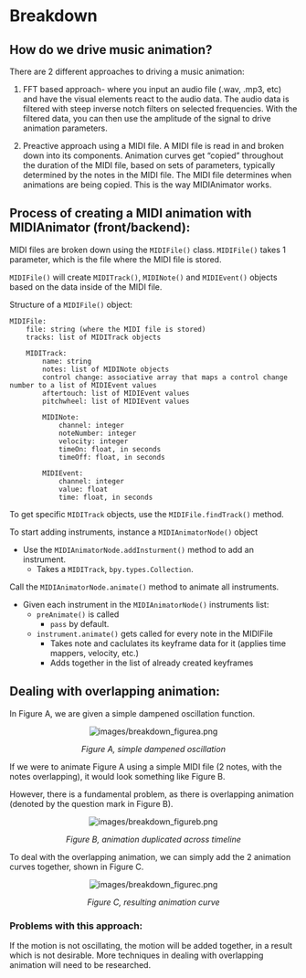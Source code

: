 # Breakdown

## How do we drive music animation?

There are 2 different approaches to driving a music animation:

1. FFT based approach- where you input an audio file (.wav, .mp3, etc) and have the visual elements react to the audio data. The audio data is filtered with steep inverse notch filters on selected frequencies. With the filtered data, you can then use the amplitude of the signal to drive animation parameters.

2. Preactive approach using a MIDI file. A MIDI file is read in and broken down into its components. Animation curves get “copied” throughout the duration of the MIDI file, based on sets of parameters, typically determined by the notes in the MIDI file. The MIDI file determines when animations are being copied. This is the way MIDIAnimator works.

## Process of creating a MIDI animation with MIDIAnimator (front/backend):
MIDI files are broken down using the `MIDIFile()` class. `MIDIFile()` takes 1 parameter, which is the file where the MIDI file is stored. 

`MIDIFile()` will create `MIDITrack()`, `MIDINote()` and `MIDIEvent()` objects based on the data inside of the MIDI file. 

Structure of a `MIDIFile()` object:

```
MIDIFile:
	file: string (where the MIDI file is stored)
	tracks: list of MIDITrack objects

	MIDITrack:
		name: string
		notes: list of MIDINote objects
		control change: associative array that maps a control change number to a list of MIDIEvent values
		aftertouch: list of MIDIEvent values
		pitchwheel: list of MIDIEvent values

		MIDINote:
			channel: integer
			noteNumber: integer
			velocity: integer
			timeOn: float, in seconds
			timeOff: float, in seconds
		
		MIDIEvent:
			channel: integer
			value: float
			time: float, in seconds
```

To get specific `MIDITrack` objects, use the `MIDIFile.findTrack()` method.

To start adding instruments, instance a `MIDIAnimatorNode()` object

* Use the `MIDIAnimatorNode.addInsturment()` method to add an instrument.
    * Takes a `MIDITrack`, `bpy.types.Collection`.

Call the `MIDIAnimatorNode.animate()` method to animate all instruments.

* Given each instrument in the `MIDIAnimatorNode()` instruments list: 
    * `preAnimate()` is called
        * `pass` by default.
    * `instrument.animate()` gets called for every note in the MIDIFile
        * Takes note and caclulates its keyframe data for it (applies time mappers, velocity, etc.)
        * Adds together in the list of already created keyframes

## Dealing with overlapping animation:
In Figure A, we are given a simple dampened oscillation function.

<div style="text-align: center;">
    <img alt="images/breakdown_figurea.png" src="https://raw.githubusercontent.com/jamesa08/MIDIAnimatorDocs/main/docs/images/breakdown_figurea.png">

*Figure A, simple dampened oscillation*
</div>

If we were to animate Figure A using a simple MIDI file (2 notes, with the notes overlapping), it would look something like Figure B.

However, there is a fundamental problem, as there is overlapping animation (denoted by the question mark in Figure B).

<div style="text-align: center;">
    <img alt="images/breakdown_figureb.png" src="https://raw.githubusercontent.com/jamesa08/MIDIAnimatorDocs/main/docs/images/breakdown_figureb.png">

*Figure B, animation duplicated across timeline*
</div>


To deal with the overlapping animation, we can simply add the 2 animation curves together, shown in Figure C.

<div style="text-align: center;">
    <img alt="images/breakdown_figurec.png" src="https://raw.githubusercontent.com/jamesa08/MIDIAnimatorDocs/main/docs/images/breakdown_figurec.png">

*Figure C, resulting animation curve*
</div>


### Problems with this approach:
If the motion is not oscillating, the motion will be added together, in a result which is not desirable. 
More techniques in dealing with overlapping animation will need to be researched. 
